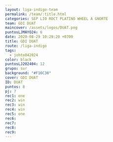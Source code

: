 ```yaml
---
layout: liga-indigo-team
permalink: /team/:title.html
categories: SEP LIO ROCT PLATINO WHEEL A GNORTE
team: GDI DUAT
maincover: /assets/logos/DUAT.png
puntosLJMAYO24: 6
date: 2020-08-29 10:29:20 +0700
title: GDI DUAT
route: /liga-indigo
tags:
  - johto042024
color: black
puntosLJ202404: 12
grupo: sur
background: "#F16C38"
cover: GDI DUAT
ID: DUAT
puntos: 8
pj: 7
rec1: one
rec2: win
rec3: win
rec4: win
rec5: one
rec6: 
rec7: 
rec8: 
rec9:
---
```

